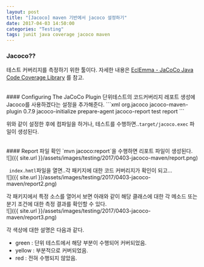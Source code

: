 ```yaml
---
layout: post
title: "[Jacoco] maven 기반에서 jacoco 설정하기"
date: 2017-04-03 14:50:00
categories: "Testing"
tags: junit java coverage jacoco maven
---
```


### Jacoco??
테스트 커버리지를 측정하기 위한 툴이다.
자세한 내용은 [EclEmma - JaCoCo Java Code Coverage Library](http://www.eclemma.org/jacoco/index.html) 를 참고.

<br/>
#### Configuring The JaCoCo Plugin
단위테스트의 코드커버리지 레포트 생성에 Jacoco를 사용하겠다는 설정을 추가해준다.
```xml
<plugin>
    <groupId>org.jacoco</groupId>
    <artifactId>jacoco-maven-plugin</artifactId>
    <version>0.7.9</version>
    <executions>
        <execution>
            <id>jacoco-initialize</id>
            <goals><goal>prepare-agent</goal></goals>
        </execution>
        <execution>
            <id>jacoco-report</id>
            <phase>test</phase>
            <goals>
                <goal>report</goal>
            </goals>
        </execution>
    </executions>
</plugin>
```

위와 같이 설정한 후에 컴파일을 하거나, 테스트를 수행하면..`target/jacoco.exec` 파일이 생성된다.

<br/>
#### Report 파일 확인
`mvn jacoco:report`을 수행하면 리포트 파일이 생성된다.<br/>
![]({{ site.url }}/assets/images/testing/2017/0403-jacoco-maven/report.png)


` index.hmtl`파일을 열면..각 패키지에 대한 코드 커버리지가 확인이 되고…<br/>
![]({{ site.url }}/assets/images/testing/2017/0403-jacoco-maven/report2.png)

각 패키지에서 특정 소스를 열어서 보면 아래와 같이 해당 클래스에 대한 각 메소드 또는 분기 조건에 대한 측정 결과를 확인할 수 있다.<br/>
![]({{ site.url }}/assets/images/testing/2017/0403-jacoco-maven/report3.png)

각 색상에 대한 설명은 다음과 같다.
* green : 단위 테스트에서 해당 부분이 수행되어 커버되었음.
* yellow : 부분적으로 커버되었음.
* red : 전혀 수행되지 않았음.

